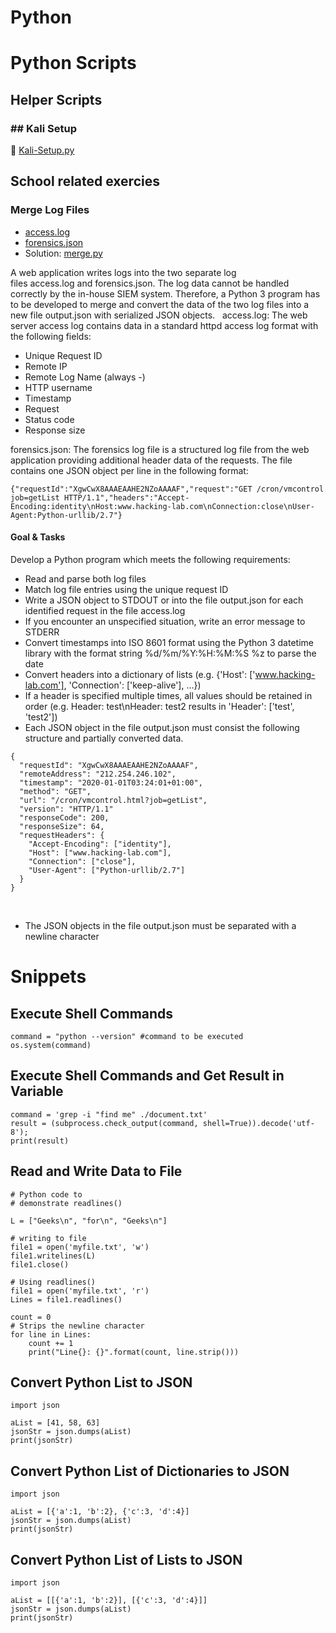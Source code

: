# Python


# Python Scripts



## Helper Scripts

### ## Kali Setup

🚧 [Kali-Setup.py](assets/Kali-Setup.py)

## School related exercies

### Merge Log Files
* [access.log](assets/access.log)
* [forensics.json](assets/forensics.json)
* Solution: [merge.py](assets/merge.py)

A web application writes logs into the two separate log files access.log and forensics.json. The log data cannot be handled correctly by the in-house SIEM system. Therefore, a Python 3 program has to be developed to merge and convert the data of the two log files into a new file output.json with serialized JSON objects.
 
access.log: The web server access log contains data in a standard httpd access log format with the following fields:
* Unique Request ID
* Remote IP
* Remote Log Name (always -)
* HTTP username
* Timestamp
* Request
* Status code
* Response size

forensics.json: The forensics log file is a structured log file from the web application providing additional header data of the requests. The file contains one JSON object per line in the following format:
 
```
{"requestId":"XgwCwX8AAAEAAHE2NZoAAAAF","request":"GET /cron/vmcontrol.html?job=getList HTTP/1.1","headers":"Accept-Encoding:identity\nHost:www.hacking-lab.com\nConnection:close\nUser-Agent:Python-urllib/2.7"}
```

#### Goal & Tasks

Develop a Python program which meets the following requirements:
 
* Read and parse both log files
* Match log file entries using the unique request ID
* Write a JSON object to STDOUT or into the file output.json for each identified request in the file access.log
* If you encounter an unspecified situation, write an error message to STDERR
* Convert timestamps into ISO 8601 format using the Python 3 datetime library with the format string %d/%m/%Y:%H:%M:%S %z to parse the date
* Convert headers into a dictionary of lists (e.g. {'Host': ['www.hacking-lab.com'], 'Connection': ['keep-alive'], ...})
* If a header is specified multiple times, all values should be retained in order (e.g. Header: test\nHeader: test2 results in 'Header': ['test', 'test2'])
* Each JSON object in the file output.json must consist the following structure and partially converted data.
 
```
{
  "requestId": "XgwCwX8AAAEAAHE2NZoAAAAF",
  "remoteAddress": "212.254.246.102",
  "timestamp": "2020-01-01T03:24:01+01:00",
  "method": "GET",
  "url": "/cron/vmcontrol.html?job=getList",
  "version": "HTTP/1.1"
  "responseCode": 200,
  "responseSize": 64,
  "requestHeaders": {
    "Accept-Encoding": ["identity"],
    "Host": ["www.hacking-lab.com"],
    "Connection": ["close"],
    "User-Agent": ["Python-urllib/2.7"]
  }
}
```
 
* The JSON objects in the file output.json must be separated with a newline character


# Snippets

## Execute Shell Commands

```import os
command = "python --version" #command to be executed
os.system(command)
```

## Execute Shell Commands and Get Result in Variable

```
command = 'grep -i "find me" ./document.txt'
result = (subprocess.check_output(command, shell=True)).decode('utf-8');
print(result)
```

## Read and Write Data to File

```import os
# Python code to
# demonstrate readlines()
  
L = ["Geeks\n", "for\n", "Geeks\n"]
  
# writing to file
file1 = open('myfile.txt', 'w')
file1.writelines(L)
file1.close()
  
# Using readlines()
file1 = open('myfile.txt', 'r')
Lines = file1.readlines()
  
count = 0
# Strips the newline character
for line in Lines:
    count += 1
    print("Line{}: {}".format(count, line.strip()))
```



## Convert Python List to JSON

```
import json

aList = [41, 58, 63]
jsonStr = json.dumps(aList)
print(jsonStr)
```

## Convert Python List of Dictionaries to JSON

```
import json

aList = [{'a':1, 'b':2}, {'c':3, 'd':4}]
jsonStr = json.dumps(aList)
print(jsonStr)
```

## Convert Python List of Lists to JSON

```
import json

aList = [[{'a':1, 'b':2}], [{'c':3, 'd':4}]]
jsonStr = json.dumps(aList)
print(jsonStr)
```

